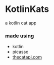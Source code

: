 # KotlinKats
a kotlin cat app 

### made using
- kotlin
- picasso
- [thecatapi.com](http://thecatapi.com)
